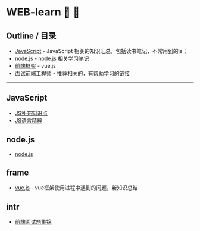 # WEB-learn :muscle: :runner:

## Outline / 目录

* [JavaScript](#javascript) - JavaScript 相关的知识汇总，包括读书笔记，不常用到的js；
* [node.js](#node.js) - node.js 相关学习笔记
* [前端框架](#frame) - vue.js
* [面试前端工程师](#intr) - 推荐相关的，有帮助学习的链接

---


## JavaScript
* [JS补充知识点](./JavaScript.md)
* [JS语言精粹](./js语言精粹/YYJC.md)


## node.js
* [node.js](./NodeJS.md) 


## frame
* [vue.js](./vueJS.md) - vue框架使用过程中遇到的问题，新知识总结

## intr
* [前端面试题集锦](https://fe.padding.me/#/)
